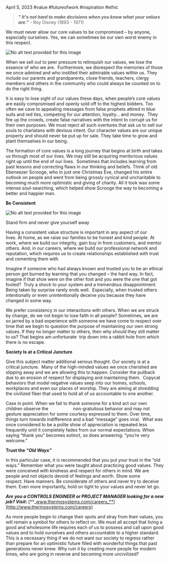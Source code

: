 April 5, 2023
#value #futureofwork #inspiration #ethic

> **_" It's not hard to make decisions when you know what your values are."_** - Roy Disney (1893 - 1971)

We must never allow our core values to be compromised – by anyone, especially ourselves. Yes, we can sometimes be our own worst enemy in this respect.

![No alt text provided for this image](https://media.licdn.com/dms/image/D5612AQESPG6MVy0OWA/article-inline_image-shrink_1500_2232/0/1680722627269?e=1686182400&v=beta&t=QBBl4EV4nxG1CyOT76LKxJn_-Va6nChnUCL0BHaUHl8)

When we sell out to peer pressure to relinquish our values, we lose the essence of who we are.  Furthermore, we disrespect the memories of those we once admired and who instilled their admirable values within us. They include our parents and grandparents, close friends, teachers, clergy members and others in the community who could always be counted on to do the right thing.

It is easy to lose sight of our values these days, when people’s core values are easily compromised and openly sold off to the highest bidders. Too often we cave to appealing messages from false prophets attired in blue suits and red ties, competing for our attention, loyalty… and money.  They fire up the crowds, create false narratives with the intent to corrupt us for their own purposes. We must reject all such overtures that ask us to sell our souls to charlatans with devious intent. Our character values are our unique property and should never be put up for sale. They take time to grow and plant themselves in our being.

The formation of core values is a long journey that begins at birth and takes us through most of our lives. We may still be acquiring meritorious values right up until the end of our lives.  Sometimes that includes learning from past lessons and correcting flaws in our thinking and beliefs. Think of old Ebeneezer Scrooge, who in just one Christmas Eve, changed his entire outlook on people and went from being grossly cynical and uncharitable to becoming much more optimistic and giving of charity. All it took was some intense soul-searching, which helped show Scrooge the way to becoming a better and happier man.

**Be Consistent**

![No alt text provided for this image](https://media.licdn.com/dms/image/D5612AQH-se-P5Jxq3g/article-inline_image-shrink_1500_2232/0/1680722842582?e=1686182400&v=beta&t=Oc4OK9memp5xKMgu4_1ZurDrm2btvYIJghC4rlvQL1s)

Stand firm and never give yourself away

Having a consistent value structure is important in any aspect of our lives. At home, as we raise our families to be honest and kind people. At work, where we build our integrity, gain buy in from customers, and mentor others. And, in our careers, where we build our professional network and reputation, which requires us to create relationships established with trust and cementing them with

Imagine if someone who had always known and trusted you to be an ethical person got burned by learning that you changed – the hard way. In fact, imagine if that shoe were on the other foot and you were the one that got fooled?  Truly a shock to your system and a tremendous disappointment. Being taken by surprise rarely ends well.  Especially, when trusted others intentionally or even unintentionally deceive you because they have changed in some way.

We prefer consistency in our interactions with others. When we are struck by change, do we not begin to lose faith in all people? Sometimes, we are so jarred by a bad experience with someone we have come to respect over time that we begin to question the purpose of maintaining our own strong values. If they no longer matter to others, then why should they still matter to us? That begins am unfortunate  trip down into a rabbit hole from which there is no escape.

**Society Is at a Critical Juncture**

Give this subject matter additional serious thought. Our society is at a critical juncture.  Many of the high-minded values we once cherished are slipping away and we are allowing this to happen. Consider the pullback due to an erosion of respect for displaying and maintaining them.  Copycat behaviors that model negative values seep into our homes, schools, workplaces and even our places of worship. They are aiming at shredding the civilized fiber that used to hold all of us accountable to one another. 

Case in point. When we fail to thank someone for a kind act our own children observe the                    non-gratuitous behavior and may not gesture appreciation for some courtesy expressed to them. Over time, things turn towards indifference and a bad “message” goes viral.  What was once considered to be a polite show of appreciation is repeated less frequently until it completely fades from our normal expectations. When saying “thank you” becomes extinct, so does answering: “you’re very welcome.”

**Trust the _“Old Ways”_**

In this particular case, it is recommended that you put your trust in the “old ways.” Remember what you were taught about practicing good values. They were conceived with kindness and respect for others in mind. We are people and not objects devoid of feelings and worth. Show some respect. Have manners. Be considerate of others and never try to deceive them. Even more importantly, hold on tight to your values and never let go. 

**_Are you a CONTROLS ENGINEER or PROJECT MANAGER looking for a new job? Visit:_** [**_www.thermosystems.com/careers_**](http://www.thermosystems.com/careers)

As more people begin to change their spots and stray from their values, you will remain a symbol for others to reflect on. We must all accept that living a good and wholesome life requires each of us to possess and call upon good values and to hold ourselves and others accountable to a higher standard. This is a necessary thing if we do not want our society to regress rather than prepare for an optimistic future filled with wonderful things that past generations never knew. Why ruin it by creating more people for modern times, who are going in reverse and becoming more uncivilized?
